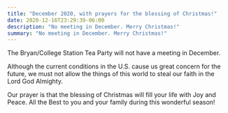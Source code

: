 ```yaml
---
title: "December 2020, with prayers for the blessing of Christmas!"
date: 2020-12-16T23:29:39-06:00
description: "No meeting in December. Merry Christmas!"
summary: "No meeting in December. Merry Christmas!"
---
```


The Bryan/College Station Tea Party will not have a meeting in December.  

Although the current conditions in the U.S. cause us great concern for the future, we must not allow the things of this world to steal our faith in the Lord God Almighty.   

Our prayer is that the blessing of Christmas will fill your life with Joy and Peace. All the Best to you and your family during this wonderful season!
